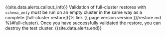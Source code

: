 {{site.data.alerts.callout_info}}
Validation of full-cluster restores with `schema_only` must be run on an empty cluster in the same way as a complete [full-cluster restore]({% link {{ page.version.version }}/restore.md %}#full-cluster). Once you have successfully validated the restore, you can destroy the test cluster.
{{site.data.alerts.end}}